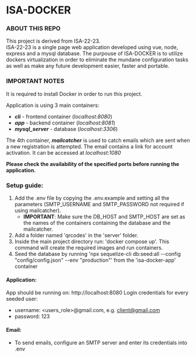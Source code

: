 # ISA-DOCKER

### ABOUT THIS REPO

This project is derived from ISA-22-23.   
ISA-22-23 is a single page web application developed using vue, node, express and a mysql database.
The purpouse of ISA-DOCKER is to utilize dockers virtualization in order to eliminate the mundane configuration tasks as well as make any future development easier, faster and portable.

### IMPORTANT NOTES

It is required to install Docker in order to run this project.

Application is using 3 main containers:
- ***cli*** - frontend container (_localhost:8080_)
- ***app*** - backend container (_localhost:8081_)
- ***mysql_server*** - database (_localhost:3306_)

The 4th container, ***mailcatcher*** is used to catch emails which are sent when a new registration is attempted. The email contains a link for account activation.   It can be accessed at _localhost:1080_

**Please check the availability of the specified ports before running the application.**

### Setup guide:
1. Add the .env file by copying the .env.example and setting all the parameters (SMTP_USERNAME and SMTP_PASSWORD not required if using mailcatcher).
    - **IMPORTANT**: Make sure the DB_HOST and SMTP_HOST are set as the names of the containers containing the database and the mailcatcher.
2. Add a folder named 'qrcodes' in the 'server' folder.
3. Inside the main project directory run: 'docker compose up'. This command will create the required images and run containers.
4. Seed the database by running 'npx sequelize-cli db:seed:all --config "config/config.json" --env "production"' from the 'isa-docker-app' container

#### Application:
App should be running on: http://localhost:8080
Login credentials for every seeded user:  
- username: <users_role>@gmail.com, e.g. client@gmail.com  
- password: 123

#### Email:
- To send emails, configure an SMTP server and enter its credentials into .env

